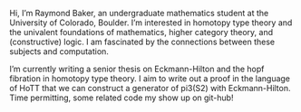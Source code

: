Hi, I’m Raymond Baker, an undergraduate mathematics student at the University of Colorado, Boulder.
I’m interested in homotopy type theory and the univalent foundations of mathematics, higher category theory, and (constructive) logic. I am fascinated by the connections between these subjects and computation.

I’m currently writing a senior thesis on Eckmann-Hilton and the hopf fibration in homotopy type theory. I aim to write out a proof in the language of HoTT that we can construct a generator of pi3(S2) with Eckmann-Hilton. Time permitting, some related code my show up on git-hub!
